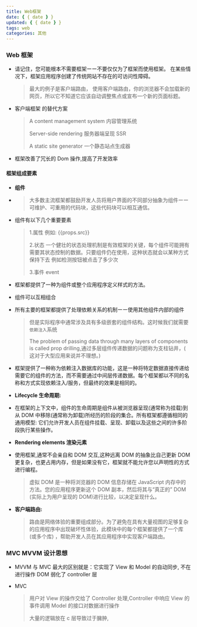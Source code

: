 ```yaml
---
title: Web框架
date: { { date } }
updated: { { date } }
tags: web
categories: 其他
---
```


### Web 框架

- 请记住，您可能根本不需要框架ーー不要仅仅为了框架而使用框架。 在某些情况下，框架应用程序创建了传统网站不存在的可访问性障碍。

  > 最大的例子是客户端路由， 使用客户端路由，你的浏览器不会加载新的网页，所以它不知道它应该自动调整焦点或宣布一个新的页面标题。

- 客户端框架 的替代方案

  > A content management system 内容管理系统
  >
  > Server-side rendering 服务器端呈现 SSR
  >
  > A static site generator 一个静态站点生成器

- 框架改善了冗长的 Dom 操作,提高了开发效率

#### 框架组成要素

- **组件**

- > 大多数主流框架都鼓励开发人员将用户界面的不同部分抽象为组件ーー可维护、可重用的代码块，这些代码块可以相互通信。

- 组件有以下几个重要要素

  > 1.属性 例如: {{props.src}}
  >
  > 2.状态 一个健壮的状态处理机制是有效框架的关键，每个组件可能拥有需要其状态控制的数据。只要组件仍在使用，这种状态就会以某种方式保持下去 例如检测按钮被点击了多少次
  >
  > 3.事件 event

- 框架都提供了一种为组件或整个应用程序定义样式的方法。
- 组件可以互相组合

- 所有主要的框架都提供了处理依赖关系的机制ーー使用其他组件内部的组件

  > 但是实际程序中通常涉及具有多级嵌套的组件结构。这时候我们就需要 `依赖注入`系统
  >
  > The problem of passing data through many layers of components is called prop drilling,通过多层组件传递数据的问题称为支柱钻井，( 这对于大型应用来说并不理想。)

- 框架提供了一种称为依赖注入数据库的功能，这是一种将特定数据直接传递给需要它的组件的方法，而不需要通过中间层传递数据。每个框架都以不同的名称和方式实现依赖注入/服务，但最终的效果是相同的。

- **Lifecycle 生命周期:**

- 在框架的上下文中，组件的生命周期是组件从被浏览器呈现(通常称为挂载)到从 DOM 中移除(通常称为卸载)所经历的阶段的集合。所有框架都遵循相同的通用模型: 它们允许开发人员在组件挂载、呈现、卸载以及这些之间的许多阶段执行某些操作。

- **Rendering elements 渲染元素**

- 使用框架,通常不会亲自和 DOM 交互,这种远离 DOM 的抽象比自己更新 DOM 更复杂，也更占用内存，但是如果没有它，框架就不能允许您以声明性的方式进行编程。

  > 虚拟 DOM 是一种将浏览器的 DOM 信息存储在 JavaScript 内存中的方法。您的应用程序更新这个 DOM 副本，然后将其与“真正的” DOM (实际上为用户呈现的 DOM)进行比较，以决定呈现什么。

- **客户端路由:**

  > 路由是网络体验的重要组成部分。为了避免在具有大量视图的足够复杂的应用程序中出现破坏性体验，此模块中的每个框架都提供了一个库 (或多个库) ，帮助开发人员在其应用程序中实现客户端路由。

### MVC MVVM 设计思想

- MVVM 与 MVC 最大的区别就是：它实现了 View 和 Model 的自动同步, 不在进行操作 DOM 弱化了 controller 层

- MVC

  > 用户对 View 的操作交给了 Controller 处理,Controller 中响应 View 的事件调用 Model 的接口对数据进行操作
  >
  > 大量的逻辑放在 c 层导致过于臃肿,
